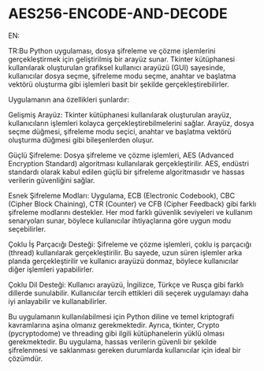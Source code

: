 # AES256-ENCODE-AND-DECODE

EN: 


TR:Bu Python uygulaması, dosya şifreleme ve çözme işlemlerini gerçekleştirmek için geliştirilmiş bir arayüz sunar. Tkinter kütüphanesi kullanılarak oluşturulan grafiksel kullanıcı arayüzü (GUI) sayesinde, kullanıcılar dosya seçme, şifreleme modu seçme, anahtar ve başlatma vektörü oluşturma gibi işlemleri basit bir şekilde gerçekleştirebilirler.

Uygulamanın ana özellikleri şunlardır:

Gelişmiş Arayüz: Tkinter kütüphanesi kullanılarak oluşturulan arayüz, kullanıcıların işlemleri kolayca gerçekleştirebilmelerini sağlar. Arayüz, dosya seçme düğmesi, şifreleme modu seçici, anahtar ve başlatma vektörü oluşturma düğmesi gibi bileşenlerden oluşur.

Güçlü Şifreleme: Dosya şifreleme ve çözme işlemleri, AES (Advanced Encryption Standard) algoritması kullanılarak gerçekleştirilir. AES, endüstri standardı olarak kabul edilen güçlü bir şifreleme algoritmasıdır ve hassas verilerin güvenliğini sağlar.

Esnek Şifreleme Modları: Uygulama, ECB (Electronic Codebook), CBC (Cipher Block Chaining), CTR (Counter) ve CFB (Cipher Feedback) gibi farklı şifreleme modlarını destekler. Her mod farklı güvenlik seviyeleri ve kullanım senaryoları sunar, böylece kullanıcılar ihtiyaçlarına göre uygun modu seçebilirler.

Çoklu İş Parçacığı Desteği: Şifreleme ve çözme işlemleri, çoklu iş parçacığı (thread) kullanılarak gerçekleştirilir. Bu sayede, uzun süren işlemler arka planda gerçekleştirilir ve kullanıcı arayüzü donmaz, böylece kullanıcılar diğer işlemleri yapabilirler.

Çoklu Dil Desteği: Kullanıcı arayüzü, İngilizce, Türkçe ve Rusça gibi farklı dillerde sunulabilir. Kullanıcılar tercih ettikleri dili seçerek uygulamayı daha iyi anlayabilir ve kullanabilirler.

Bu uygulamanın kullanılabilmesi için Python diline ve temel kriptografi kavramlarına aşina olmanız gerekmektedir. Ayrıca, tkinter, Crypto (pycryptodome) ve threading gibi ilgili kütüphanelerin yüklü olması gerekmektedir. Bu uygulama, hassas verilerin güvenli bir şekilde şifrelenmesi ve saklanması gereken durumlarda kullanıcılar için ideal bir çözümdür.
